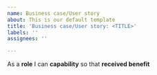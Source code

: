 ```yaml
---
name: Business case/User story
about: This is our default template
title: 'Business case/User story: <TITLE>'
labels: ''
assignees: ''

---
```


As a **role** I can **capability** so that **received benefit**
